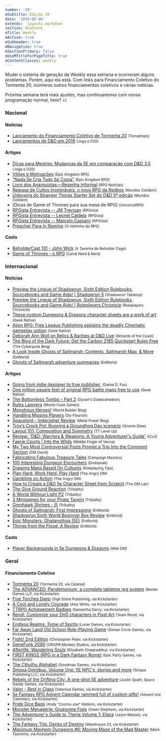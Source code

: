 ```yaml
---
number: '39'
mSubtitle: Edição 39
date: '2019-05-06'
extends: _layouts.markdown
section: mContent
mTitle: Weekly
mActive: true
mSubheader: true
mNavigation: true
mSectionPrimary: false
mUseMTitleForPageTitle: true
mContentClasses: weekly
---
```

Mudei o sistema de geração da Weekly essa semana e ocorreram alguns problemas. Porém, aqui ela está. Com links para Financiamento Coletivo do Tormenta 20, inúmeros outros financiamentos coletivos e várias notícias.

Próxima semana terá mais ajustes, mas continuaremos com nossa programação normal, hein? =)

### Nacional

#### Notícias

- [Lançamento do Financiamento Coletivo de Tormenta 20] <small>(Torradrops)</small>
- [Lançamentos de D&D em 2019] <small>(Joga o D20)</small>

#### Artigos

- [Dicas para Mestres: Mudanças da 5E em comparação com D&D 3.5] <small>(Joga o D20)</small>
- [Vilões e Motivações] <small>(Epic Kingdom RPG)</small>
- [“Nada Se Cria Tudo Se Copia”] <small>(Epic Kingdom RPG)</small>
- [Livro dos Anarquistas — Resenha Informal] <small>(RPG Notícias)</small>
- [Release de Cultos Inomináveis, o novo RPG da Redbox] <small>(Mundos Colidem)</small>
- [Unboxing do Stranger Things Starter Set do D&D 5ª edição] <small>(Mundos Colidem)</small>
- [Dicas de Game of Thrones para sua mesa de RPG] <small>(UniversoRPG)</small>
- [RPGista Entrevista -- JM Trevisan] <small>(RPGista)</small>
- [RPGista Entrevista -- Leonel Caldela] <small>(RPGista)</small>
- [RPGista Entrevista -- Marcelo Cassaro] <small>(RPGista)</small>
- [Preacher Para In Nomine] <small>(O Velhinho do RPG)</small>

#### Casts

- [BeholderCast 131 - John Wick] <small>(A Taverna do Beholder Cego)</small>
- [Game of Thrones - o RPG] <small>(Canal Nerd & Nerd)</small>

### Internacional

#### Notícias

- [Preview the Lineup of Shadowrun, Sixth Edition Rulebooks, Sourcebooks and Game Aids! | Shadowrun 5] <small>(Shadowrun Tabletop)</small>
- [Preview the Lineup of Shadowrun, Sixth Edition Rulebooks, Sourcebooks and Game Aids! | Roleplayers Chronicle] <small>(Roleplayers Chronicle)</small>
- [These custom Dungeons & Dragons character sheets are a work of art] <small>(Geek Native)</small>
- [Alien RPG: Free League Publishing explains the deadly Cinematic gameplay option] <small>(Geek Native)</small>
- [Deborah Ann Woll on Relics & Rarities at D&D Live] <small>(Wizards of the Coast)</small>
- [The Blog of the Dark Future: Get the Carbon 2185 Quickstart Rules Free] <small>(The Cyberpunk Blog)</small>
- [A Look Inside Ghosts of Saltmarsh: Contents, Saltmarsh Map, & More] <small>(EnWorld)</small>
- [Ghosts of Saltmarsh adventure summaries] <small>(EnWorld)</small>

#### Artigos

- [Going from indie designer to true publisher.] <small>(Daniel D. Fox)</small>
- [One million square feet of original RPG battle maps free to use] <small>(Geek Native)</small>
- [The Bottomless Tombs – Part 2] <small>(Dyson's Dodecahedron)</small>
- [Rules Lawyers] <small>(Monte Cook Games)</small>
- [Monstrous Heroes!] <small>(World Builder Blog)</small>
- [Handling Missing Players] <small>(Sly Flourish)</small>
- [Spacelord – Indecipher Review] <small>(Metal Power Blog)</small>
- [Troy’s Crock Pot: Running a Groundhog Day scenario] <small>(Gnome Stew)</small>
- [Layout 101: Composition and Symmetry] <small>(TT Level Up)</small>
- [Review: 'D&D: Warriors & Weapons: A Young Adventurer's Guide'] <small>(ICv2)</small>
- [Faerie Courts | Into the Wilds] <small>(Middle Finger of Vecna)</small>
- [My Two Most Controversial Posts Prompt a Trip Into the Comment Section] <small>(DM David)</small>
- [Fabricating Fabulous Treasure Tales] <small>(Campaign Mastery)</small>
- [100 Interesting Dungeon Encounters] <small>(Dndspeak)</small>
- [Drawing Maps Based On Cultures] <small>(Roleplaying Tips)</small>
- [Plan Hard, Work Hard, Play Hard] <small>(The Angry DM)</small>
- [Gambling on Action] <small>(The Angry GM)</small>
- [How to Create a D&D 5e Character Sheet from Scratch] <small>(The DM Lair)</small>
- [The Give Ground Reaction] <small>(Tribality)</small>
- [A World Without Light P2] <small>(Tribality)</small>
- [3 Minigames for your Pirate Tavern] <small>(Tribality)</small>
- [Greyhawk Shrines - III] <small>(Tribality)</small>
- [Ghosts of Saltmarsh: First Impressions] <small>(EnWorld)</small>
- [Shadowrun Sixth World Beginner Box Review] <small>(EnWorld)</small>
- [Epic Monsters: Ghatanothoa (5E)] <small>(EnWorld)</small>
- [Things from the Flood: A Review] <small>(EnWorld)</small>

#### Casts

- [Player Backgrounds in 5e Dungeons & Dragons] <small>(Web DM)</small>

### Geral

#### Financiamento Coletivo

- [Tormenta 20] <small>(Tormenta 20, via Catarse)</small>
- [The ADVANCED: Pandemonium, a complete tabletop rpg system] <small>(Beirdo Games LLP, via Kickstarter)</small>
- [Five Torches Deep] <small>(Sigil Stone Publishing, via Kickstarter)</small>
- [A Cool and Lonely Courage] <small>(Alex White, via Kickstarter)</small>
- [TTRPG Achievement Badges] <small>(Samantha Darcy, via Kickstarter)</small>
- [Reroll: Customize your DnD characters in Pixel Art] <small>(Team Reroll, via Kickstarter)</small>
- [Endless Realms: Tome of Spirits] <small>(Lunar Games, via Kickstarter)</small>
- [Far Away Land Old School Role-Playing Game] <small>(Simian Circle Games, via Kickstarter)</small>
- [Fight! 2nd Edition] <small>(Christopher Peter, via Kickstarter)</small>
- [GeneFunk 2090] <small>(CRISPR Monkey Studios, via Kickstarter)</small>
- [Afterlife: Wandering Souls] <small>(Elizabeth Chaipraditkul, via Kickstarter)</small>
- [FIRST KINGS (RPG in a Dark Fantasy Rome)] <small>(Epic Party Games, via Kickstarter)</small>
- [The Cthulhu Alphabet] <small>(Goodman Games, via Kickstarter)</small>
- [Sinopa Omnibus, Volume One: 5E NPC's, stories and more] <small>(Sinopa Publishing LLC, via Kickstarter)</small>
- [Rebels of the Drifting City: A one-shot 5E adventure] <small>(Justin Spath, Space Daddy Games, via Kickstarter)</small>
- [Valor - Best in Class] <small>(Valorous Games, via Kickstarter)</small>
- [5e Fantasy RPG Advent Calendar rammed full of custom gifts!] <small>(Advent-Ure Calendars, via Kickstarter)</small>
- [Pride Dice Bags] <small>(Andy "Cosmo-Joe" Watkins, via Kickstarter)</small>
- [Monster Menagerie: Gruesome Foes] <small>(Owen Stephens, via Kickstarter)</small>
- [The Adventurer's Guide to Theria Volume 1: Ellara] <small>(Jason Massey, via Kickstarter)</small>
- [The Fantasy Trip: Decks of Destiny] <small>(Warehouse 23, via Kickstarter)</small>
- [Maximum Mayhem Dungeons #6: Moving Maze of the Mad Master] <small>(Mark Taormino, via Kickstarter)</small>

[Going from indie designer to true publisher.]: https://medium.com/@ZweihanderRPG/going-from-indie-designer-to-true-publisher-b942c1ade41f
[The ADVANCED: Pandemonium, a complete tabletop rpg system]: https://www.kickstarter.com/projects/1986683383/the-advanced-pandemonium-a-tactical-tabletop-rpg/
[Game of Thrones: Syrio Forel para D&D 5E | Epic Kingdom RPG - Dungeons & Dragons]: https://epickingdom.wordpress.com/2019/05/12/game-of-thrones-syrio-forel-para-dd-5e/
[One million square feet of original RPG battle maps free to use]: https://www.geeknative.com/65631/one-million-square-feet-of-original-rpg-battle-maps-free-to-use/
[Dicas para Mestres: Mudanças da 5E em comparação com D&D 3.5]: https://jogaod20.blogspot.com/2019/05/dnd3.5-para-dnd5e.html
[Tormenta 20]: https://www.catarse.me/tormenta20
[Player Backgrounds in 5e Dungeons & Dragons]: https://www.youtube.com/watch?v=CAGfOrkf_Wo
[The Blog of the Dark Future: Get the Carbon 2185 Quickstart Rules Free]: https://thecyberpunkblog.blogspot.com/2019/05/get-carbon-2185-quickstart-rules-free.html
[The Bottomless Tombs – Part 2]: https://dysonlogos.blog/2019/05/09/tombs2/
[Rules Lawyers]: https://www.montecookgames.com/rules-lawyers/
[Vilões e Motivações]: https://epickingdom.wordpress.com/2019/05/07/viloes-e-motivacoes/
[Five Torches Deep]: https://www.kickstarter.com/projects/sigilstonepublishing/five-torches-deep
[Lançamentos de D&D em 2019]: https://imgur.com/a/lCcocWV
[Monstrous Heroes!]: https://worldbuilderblog.me/2019/05/09/monstrous-heroes/
[Livro dos Anarquistas — Resenha Informal]: https://medium.com/rpgnoticias/livro-dos-anarquistas-resenha-informal-49871f35f90f
[Lançamento: Curtos e Fantásticos – RPG News]: https://newsrpg.wordpress.com/2019/05/09/lancamento-curtos-e-fantasticos/
[Handling Missing Players]: http://slyflourish.com/handling_missing_players.html
[Preacher Para In Nomine]: https://ovelhinhodorpg.wordpress.com/2019/05/07/preacher-para-in-nomine/
[BeholderCast 131 - John Wick]: http://podcast.beholdercego.com/beholdercast-131-john-wick/
[A Cool and Lonely Courage]: https://www.kickstarter.com/projects/lonely-courage/a-cool-and-lonely-courage
[TTRPG Achievement Badges]: https://www.kickstarter.com/projects/samanthadarcy/ttrpg-achievement-badges
[Game of Thrones - o RPG]: https://www.youtube.com/watch?v=IDNmZBpE7XY
[Preview the Lineup of Shadowrun, Sixth Edition Rulebooks, Sourcebooks and Game Aids! | Shadowrun 5]: http://www.shadowruntabletop.com/2019/05/preview-the-lineup-of-shadowrun-sixth-edition-rulebooks-sourcebooks-and-game-aids/
[Spacelord – Indecipher Review]: https://metalpower.blog/2019/05/06/spacelord-indecipher-review/
[Alien RPG: Free League Publishing explains the deadly Cinematic gameplay option]: https://www.geeknative.com/65600/alien-rpg-free-league-publishing-explains-the-deadly-cinematic-gameplay-option/
[Reroll: Customize your DnD characters in Pixel Art]: https://www.kickstarter.com/projects/wearefictional/reroll-visual-character-sheet-app-for-5e-dnd
[“Nada Se Cria Tudo Se Copia”]: https://epickingdom.wordpress.com/2019/05/06/nada-se-cria-tudo-se-copia/
[Troy’s Crock Pot: Running a Groundhog Day scenario]: https://gnomestew.com/troys-crock-pot-running-a-groundhog-day-scenario/
[Endless Realms: Tome of Spirits]: https://www.kickstarter.com/projects/lunargames/endless-realms-tome-of-spirits
[Far Away Land Old School Role-Playing Game]: https://www.kickstarter.com/projects/305572273/far-away-land-old-school-role-playing-game
[Fight! 2nd Edition]: https://www.kickstarter.com/projects/1142833459/fight-2nd-edition
[GeneFunk 2090]: https://www.kickstarter.com/projects/crisprmonkey/genefunk-2090
[Afterlife: Wandering Souls]: https://www.kickstarter.com/projects/1568822309/afterlife-wandering-souls
[FIRST KINGS (RPG in a Dark Fantasy Rome)]: https://www.kickstarter.com/projects/epicpartygames/first-kings-rpg-in-a-dark-fantasy-rome
[Reaper Bones Review: Rogan, Half-Orc Thief (*****) | Michael J. Tresca on Patreon]: https://www.patreon.com/posts/reaper-bones-orc-24494259
[Lançamento do Financiamento Coletivo de Tormenta 20]: https://torradaelfica.com/blog/2019/05/08/torradrops-lancamento-do-financiamento-coletivo-de-tormenta-20/
[Layout 101: Composition and Symmetry]: https://ttlevelup.com/composition-and-symmetry/
[These custom Dungeons & Dragons character sheets are a work of art]: https://www.geeknative.com/65607/these-custom-dungeons-dragons-character-sheets-are-a-work-of-art/
[Review: 'D&D: Warriors & Weapons: A Young Adventurer's Guide']: https://icv2.com/articles/reviews/view/43168/review-d-d-warriors-weapons-a-young-adventurers-guide-game-related-book
[Gambling on Action]: https://theangrygm.com/gambling-on-action/
[The Cthulhu Alphabet]: https://www.kickstarter.com/projects/1409961192/the-cthulhu-alphabet
[Sinopa Omnibus, Volume One: 5E NPC's, stories and more]: https://www.kickstarter.com/projects/sinopapublishingllc/sinopa-omnibus-volume-one-5e-npcs-stories-and-more
[Valor - Best in Class]: https://www.kickstarter.com/projects/valorousgames/valor-best-in-class
[Rebels of the Drifting City: A one-shot 5E adventure]: https://www.kickstarter.com/projects/spacedaddygames/rebels-of-the-drifting-city-a-one-shot-5e-adventur
[5e Fantasy RPG Advent Calendar rammed full of custom gifts!]: https://www.kickstarter.com/projects/869577741/5e-fantasy-rpg-advent-calendar-rammed-full-of-cust
[Faerie Courts | Into the Wilds]: https://mfov.magehandpress.com/2019/05/faerie-courts-into-wilds.html
[Pride Dice Bags]: https://www.kickstarter.com/projects/497057119/pride-dice-bags
[My Two Most Controversial Posts Prompt a Trip Into the Comment Section]: https://dmdavid.com/tag/my-two-most-controversial-posts-prompt-a-trip-into-the-comment-section/
[Monster Menagerie: Gruesome Foes]: https://www.kickstarter.com/projects/owenkcstephens/monster-menagerie-gruesome-foes
[The Adventurer's Guide to Theria Volume 1: Ellara]: https://www.kickstarter.com/projects/dandrpodcast/the-adventurers-guide-to-theria-volume-1-ellara
[Unboxing do Stranger Things Starter Set do D&D 5ª edição]: https://www.mundoscolidem.com.br/stranger-things-5ed/
[Release de Cultos Inomináveis, o novo RPG da Redbox]: https://www.mundoscolidem.com.br/cultos-inominaveis-redbox/
[EN5ider #270 - Villain Spotlight: Skanafel the Devourer]: http://www.enworld.org/forum/content.php?6271-EN5ider-270-Villain-Spotlight-Skanafel-the-Devourer
[Epic Monsters: Ghatanothoa (5E)]: http://www.enworld.org/forum/content.php?6270-Epic-Monsters-Ghatanothoa-(5E)
[The Fantasy Trip: Decks of Destiny]: https://www.kickstarter.com/projects/warehouse23/the-fantasy-trip-decks-of-destiny
[Maximum Mayhem Dungeons #6: Moving Maze of the Mad Master]: https://www.kickstarter.com/projects/marktaormino/maximum-mayhem-dungeons-6-moving-maze-of-the-mad-m
[The Give Ground Reaction]: https://www.tribality.com/2019/05/09/the-give-ground-reaction/
[paizo.com - Community / Paizo Blog]: https://paizo.com/community/blog/v5748dyo6sgmi?Designing-the-Starfinder-Beginner-Box
[Fabricating Fabulous Treasure Tales]: http://www.campaignmastery.com/blog/fabulous-treasure-tales/
[Things from the Flood: A Review]: http://www.enworld.org/forum/content.php?6221-Things-from-the-Flood-A-Review
[A World Without Light P2]: https://www.tribality.com/2019/05/06/a-world-without-light-p2/
[Ghosts of Saltmarsh adventure summaries]: http://www.enworld.org/forum/content.php?6278-Ghosts-of-Saltmarsh-adventure-summaries
[100 Interesting Dungeon Encounters]: http://dndspeak.com/2019/05/100-interesting-dungeon-encounters/
[Preview the Lineup of Shadowrun, Sixth Edition Rulebooks, Sourcebooks and Game Aids! | Roleplayers Chronicle]: http://roleplayerschronicle.com/?p=50595
[3 Minigames for your Pirate Tavern]: https://www.tribality.com/2019/05/07/3-minigames-for-your-pirate-tavern/
[Drawing Maps Based On Cultures]: https://www.roleplayingtips.com/world-building/drawing-maps-based-on-cultures/
[Plan Hard, Work Hard, Play Hard]: https://theangrygm.com/plan-hard-work-hard-play-hard/
[How to Create a D&D 5e Character Sheet from Scratch]: https://www.thedmlair.com/2019/05/07/how-to-create-a-dd-5e-character-sheet-from-scratch/
[Deborah Ann Woll on Relics & Rarities at D&D Live]: http://dnd.wizards.com/articles/features/dratalk_deborah-ann-woll
[Greyhawk Shrines - III]: https://www.tribality.com/2019/05/08/greyhawk-shrines-iii/
[Modern Monday: Here Comes the Companion • Green Ronin Publishing]: https://greenronin.com/blog/2019/05/06/modern-monday-here-comes-the-companion/
[A Look Inside Ghosts of Saltmarsh: Contents, Saltmarsh Map, & More]: http://www.enworld.org/forum/content.php?6282-A-Look-Inside-Ghosts-of-Saltmarsh-Contents-Saltmarsh-Map-More&-More=
[Ghosts of Saltmarsh: First Impressions]: http://www.enworld.org/forum/content.php?6288-Ghosts-of-Saltmarsh-First-Impressions
[Shadowrun Sixth World Beginner Box Review]: http://www.enworld.org/forum/content.php?6292-Shadowrun-Sixth-World-Beginner-Box-Review
[Dicas de Game of Thrones para sua mesa de RPG – UniversoRPG]: https://universorpg.com/bau-do-mestre/dicas/dicas-de-game-of-thrones-para-sua-mesa-de-rpg/
[RPGista Entrevista -- JM Trevisan]: https://rpgista.com.br/2019/05/08/rpgista-entrevista-jm-trevisan/
[RPGista Entrevista -- Leonel Caldela]: https://rpgista.com.br/2019/05/06/rpgista-entrevista-leonel-caldela/
[RPGista Entrevista -- Marcelo Cassaro]: https://www.rpgista.com.br/2019/05/12/rpgista-entrevista-marcelo-cassaro/
